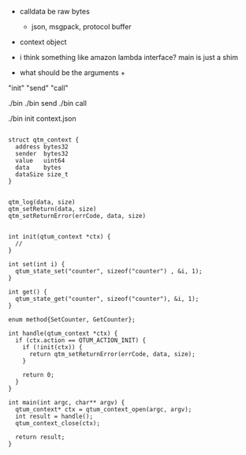 + calldata be raw bytes
  + json, msgpack, protocol buffer

+ context object

+ i think something like amazon lambda interface? main is just a shim

+ what should be the arguments
  +

"init"
"send"
"call"

./bin
./bin send
./bin call

./bin init context.json



```

struct qtm_context {
  address bytes32
  sender  bytes32
  value   uint64
  data    bytes
  dataSize size_t
}


qtm_log(data, size)
qtm_setReturn(data, size)
qtm_setReturnError(errCode, data, size)
```

```

int init(qtum_context *ctx) {
  //
}

int set(int i) {
  qtum_state_set("counter", sizeof("counter") , &i, 1);
}

int get() {
  qtum_state_get("counter", sizeof("counter"), &i, 1);
}

enum method{SetCounter, GetCounter};

int handle(qtum_context *ctx) {
  if (ctx.action == QTUM_ACTION_INIT) {
    if (!init(ctx)) {
      return qtm_setReturnError(errCode, data, size);
    }

    return 0;
  }
}

int main(int argc, char** argv) {
  qtum_context* ctx = qtum_context_open(argc, argv);
  int result = handle();
  qtum_context_close(ctx);

  return result;
}
```
